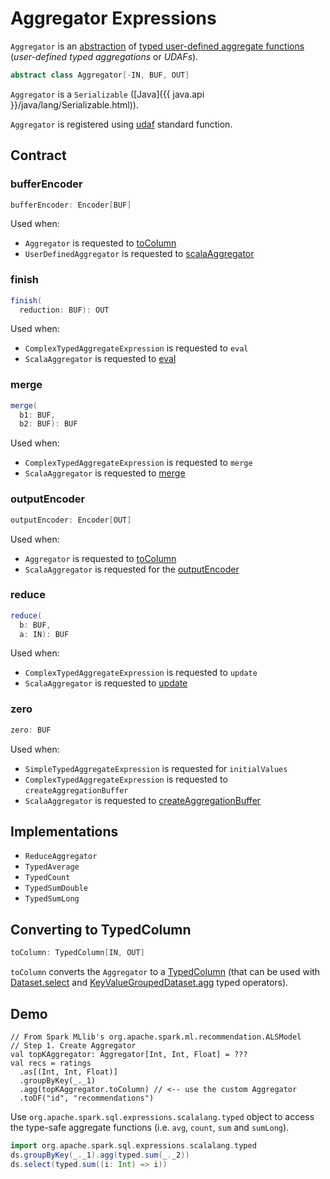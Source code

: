 # Aggregator Expressions

`Aggregator` is an [abstraction](#contract) of [typed user-defined aggregate functions](#implementations) (_user-defined typed aggregations_ or _UDAFs_).

```scala
abstract class Aggregator[-IN, BUF, OUT]
```

`Aggregator` is a `Serializable` ([Java]({{ java.api }}/java/lang/Serializable.html)).

`Aggregator` is registered using [udaf](../functions/index.md#udaf) standard function.

## Contract

### <span id="bufferEncoder"> bufferEncoder

```scala
bufferEncoder: Encoder[BUF]
```

Used when:

* `Aggregator` is requested to [toColumn](#toColumn)
* `UserDefinedAggregator` is requested to [scalaAggregator](UserDefinedAggregator.md#scalaAggregator)

### <span id="finish"> finish

```scala
finish(
  reduction: BUF): OUT
```

Used when:

* `ComplexTypedAggregateExpression` is requested to `eval`
* `ScalaAggregator` is requested to [eval](ScalaAggregator.md#eval)

### <span id="merge"> merge

```scala
merge(
  b1: BUF,
  b2: BUF): BUF
```

Used when:

* `ComplexTypedAggregateExpression` is requested to `merge`
* `ScalaAggregator` is requested to [merge](ScalaAggregator.md#merge)

### <span id="outputEncoder"> outputEncoder

```scala
outputEncoder: Encoder[OUT]
```

Used when:

* `Aggregator` is requested to [toColumn](#toColumn)
* `ScalaAggregator` is requested for the [outputEncoder](ScalaAggregator.md#outputEncoder)

### <span id="reduce"> reduce

```scala
reduce(
  b: BUF,
  a: IN): BUF
```

Used when:

* `ComplexTypedAggregateExpression` is requested to `update`
* `ScalaAggregator` is requested to [update](ScalaAggregator.md#update)

### <span id="zero"> zero

```scala
zero: BUF
```

Used when:

* `SimpleTypedAggregateExpression` is requested for `initialValues`
* `ComplexTypedAggregateExpression` is requested to `createAggregationBuffer`
* `ScalaAggregator` is requested to [createAggregationBuffer](ScalaAggregator.md#createAggregationBuffer)

## Implementations

* `ReduceAggregator`
* `TypedAverage`
* `TypedCount`
* `TypedSumDouble`
* `TypedSumLong`

## <span id="toColumn"> Converting to TypedColumn

```scala
toColumn: TypedColumn[IN, OUT]
```

`toColumn` converts the `Aggregator` to a [TypedColumn](../TypedColumn.md) (that can be used with [Dataset.select](../spark-sql-dataset-operators.md#select) and [KeyValueGroupedDataset.agg](../KeyValueGroupedDataset.md#agg) typed operators).

## Demo

```text
// From Spark MLlib's org.apache.spark.ml.recommendation.ALSModel
// Step 1. Create Aggregator
val topKAggregator: Aggregator[Int, Int, Float] = ???
val recs = ratings
  .as[(Int, Int, Float)]
  .groupByKey(_._1)
  .agg(topKAggregator.toColumn) // <-- use the custom Aggregator
  .toDF("id", "recommendations")
```

Use `org.apache.spark.sql.expressions.scalalang.typed` object to access the type-safe aggregate functions (i.e. `avg`, `count`, `sum` and `sumLong`).

```scala
import org.apache.spark.sql.expressions.scalalang.typed
ds.groupByKey(_._1).agg(typed.sum(_._2))
ds.select(typed.sum((i: Int) => i))
```
